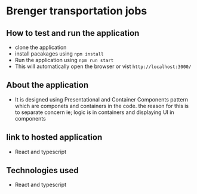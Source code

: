 # Brenger transportation jobs

## How to test and run the application

- clone the application
- install pacakages using `npm install`
- Run the application using `npm run start`
- This will automatically open the browser or vist `http://localhost:3000/`

## About the application
- It is designed using Presentational and Container Components pattern which are componets and containers in the code. the reason for this is to separate concern ie; logic is in containers and displaying UI in components


## link to hosted application
- React and typescript

## Technologies used
- React and typescript